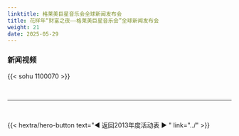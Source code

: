 ```yaml
---
linktitle: 格莱美巨星音乐会全球新闻发布会
title: 花样年“财富之夜——格莱美巨星音乐会”全球新闻发布会
weight: 21
date: 2025-05-29
---
```


### 新闻视频

{{< sohu 1100070 >}}


<br>
<hr>
<br>

{{< hextra/hero-button text="◀ 返回2013年度活动表 ▶ " link="../" >}}